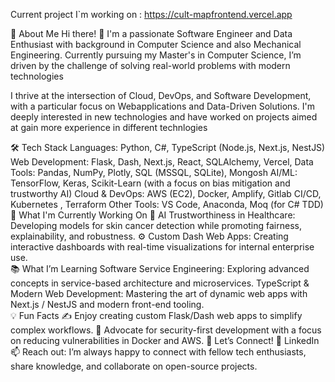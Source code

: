 Current project I`m working on : https://cult-mapfrontend.vercel.app<br>

🚀 About Me
Hi there! 👋 I'm a passionate Software Engineer and Data Enthusiast with background in Computer Science and also Mechanical Engineering. Currently pursuing my Master's in Computer Science, I’m driven by the challenge of solving real-world problems with modern technologies<br>

I thrive at the intersection of Cloud, DevOps, and Software Development, with a particular focus on Webapplications and Data-Driven Solutions. I'm deeply interested in new technologies and have worked on projects aimed at gain more experience in different technlogies<br>

🛠️ Tech Stack
Languages: Python, C#, TypeScript (Node.js, Next.js, NestJS)
Web Development: Flask, Dash, Next.js, React, SQLAlchemy, Vercel, 
Data Tools: Pandas, NumPy, Plotly, SQL (MSSQL, SQLite), Mongosh
AI/ML: TensorFlow, Keras, Scikit-Learn (with a focus on bias mitigation and trustworthy AI)
Cloud & DevOps: AWS (EC2), Docker, Amplify, Gitlab CI/CD, Kubernetes , Terraform
Other Tools: VS Code, Anaconda, Moq (for C# TDD)<br>
🌱 What I'm Currently Working On
🧪 AI Trustworthiness in Healthcare: Developing models for skin cancer detection while promoting fairness, explainability, and robustness.
⚙️ Custom Dash Web Apps: Creating interactive dashboards with real-time visualizations for internal enterprise use.<br>
📚 What I’m Learning
Software Service Engineering: Exploring advanced concepts in service-based architecture and microservices.
TypeScript & Modern Web Development: Mastering the art of dynamic web apps with Next.js / NestJS and modern front-end tooling.<br>
💡 Fun Facts
✍️ Enjoy creating custom Flask/Dash web apps to simplify complex workflows.
🔐 Advocate for security-first development with a focus on reducing vulnerabilities in Docker and AWS.
🤝 Let’s Connect!
🔗 LinkedIn
📫 Reach out: I’m always happy to connect with fellow tech enthusiasts, share knowledge, and collaborate on open-source projects.

<!---
podev23/podev23 is a ✨ special ✨ repository because its `README.md` (this file) appears on your GitHub profile.
You can click the Preview link to take a look at your changes.
--->
